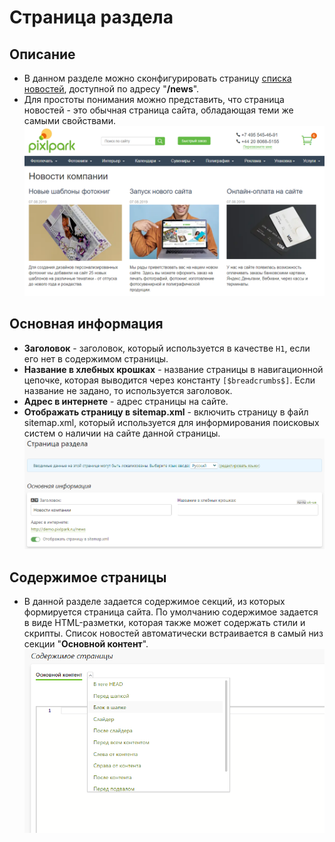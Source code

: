 # Страница раздела
## Описание
* В данном разделе можно сконфигурировать страницу [списка новостей](https://demo.pixlpark.ru/news), доступной по адресу "__/news__".  
* Для простоты понимания можно представить, что страница новостей - это обычная страница сайта, обладающая теми же самыми свойствами.
![](../_media/news/news.png ':size=80%')

## Основная информация
* __Заголовок__ - заголовок, который используется в качестве `H1`, если его нет в содержимом страницы.
* __Название в хлебных крошках__ - название страницы в навигационной цепочке, которая выводится через константу `[$breadcrumbs$]`. Если название не задано, то используется заголовок.
* __Адрес в интернете__ - адрес страницы на сайте.
* __Отображать страницу в sitemap.xml__ - включить страницу в файл sitemap.xml, который используется для информирования поисковых систем о наличии на сайте данной страницы.
![](../_media/news/page-general.png)

## Содержимое страницы
* В данной разделе задается содержимое секций, из которых формируется страница сайта. По умолчанию содержимое задается в виде HTML-разметки, которая также может содержать стили и скрипты. Список новостей автоматически встраивается в самый низ секции "__Основной контент__".
![](../_media/feedback/page-content.png)